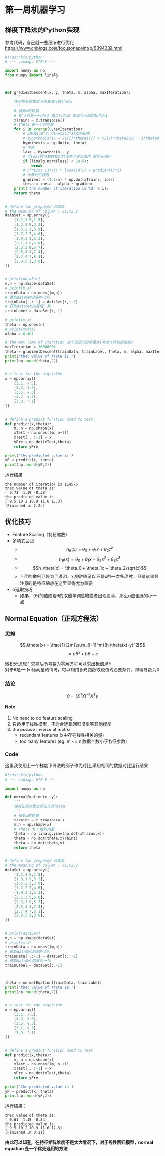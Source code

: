<script type="text/javascript" src="http://cdn.mathjax.org/mathjax/latest/MathJax.js?config=default"></script>

# 第一周机器学习

## 梯度下降法的Python实现
参考代码，自己就一些细节进行优化
https://www.cnblogs.com/focusonepoint/p/6394339.html
```Python
#!/usr/bin/python
# -*- coding: UTF-8 -*-

import numpy as np
from numpy import linalg



def gradientDescent(x, y, theta, m, alpha, maxIteration):
	'''
	使用批处理梯度下降算法计算theta
	'''
	# 得到x的转置
	# 即 x的第一行为x1 第二行为x2 第三行全部初始化为1
	xTrains = x.transpose()
	# theta 是一个列向量
	for i in xrange(0,maxIteration):
		# x矩阵(10*3)与theta(3*1)矩阵相乘
		# hypothesis(i) = x1(i)*theta1(i) + x2(i)*theta2(2) + 1*theta0(i)
		hypothesis = np.dot(x, theta)
		# 作差
		loss = hypothesis - y
		# 当loss的范数在我们的误差允许范围内 就停止循环
		if (linalg.norm(loss) < 1e-5):
			break
		# xTrains (3*10) * loss(10*1) = gradient(3*1)
		# 计算代价函数
		gradient = (1.0/m) * np.dot(xTrains, loss)
		theta = theta - alpha * gradient
	print('the number of iteration is %d' % i);
	return theta


# define the prepared 训练集
# the meaning of column : x1,x2,y
dataSet = np.array([
	[1.1,1.5,2.5],
	[1.3,1.9,3.2],
	[1.5,2.3,3.9],
	[1.7,2.7,4.6],
	[1.9,3.1,5.3],
	[2.1,3.5,6.0],
	[2.3,3.9,6.7],
	[2.5,4.3,7.4],
	[2.7,4.7,8.1],
	[2.9,5.1,8.8],
])


# print(dataSet)
m,n = np.shape(dataSet)
# print(m,n)
trainData = np.ones((m,n))
# 截取dataSet的前N-1列
trainData[:,:-1] = dataSet[:,:-1]
# 获取dataSet的最后一列
trainLabel = dataSet[:,-1]

# print(m,n)
theta = np.ones(n)
# print(theta)
alpha = 0.001

# the max time of iteration 这个值定义的尽量大(考虑计算机的性能)
maxIteration = 10000000
theta = gradientDescent(trainData, trainLabel, theta, m, alpha, maxIteration)
print('thec value of theta is:')
print(np.round(theta,2))


# a test for the algorithm
x = np.array([
	[3.1, 5.5], 
	[3.3, 5.9], 
	[3.5, 6.3], 
	[3.7, 6.7], 
	[3.9, 7.1]
])


# define a predict function used to test
def predict(x,theta):
	m, n = np.shape(x)
	xTest = np.ones((m, n+1))
	xTest[:, :-1] = x
	yPre = np.dot(xTest,theta)
	return yPre

print('the predicted value is')
yP = predict(x, theta)
print(np.round(yP,2))


```
运行结果
```
the number of iteration is 114575
thec value of theta is:
[ 0.71  1.39 -0.38]
the predicted value is
[ 9.5 10.2 10.9 11.6 12.3]
[Finished in 2.2s]
```

## 优化技巧
- Feature Scaling（特征缩放）
- 多项式回归
	- $$h_\theta(x) = \theta_0 + \theta_1x + \theta_2x^2$$
	- $$h_\theta(x) = \theta_0 + \theta_1x + \theta_2x^2 + \theta_3x^3$$
	- $$h_\theta(x) = \theta_0 + \theta_1x + \theta_2\sqrt{x}$$
	- 上面的举例只是为了说明，x<sub>i</sub>的取值可以不是x的一次多项式，但是这里要注意的是特征缩放在这里显得尤为重要
- α选取技巧
	- 如果J（θ)的值随着θ的取值单调递增或者出现震荡，那么α应该选的小一点


## Normal Equation（正规方程法）

### 思想
$$J\theta(x) = \frac{1}{2m}\sum_{i=1}^m{(h_\theta(x)-y)^2}$$
$$= a\theta^2 + b\theta + c$$

微积分思想：求导后令导数为零解方程可以求出极值点θ  
对于θ是一个n维向量的情况，可以利用多元函数取极值的必要条件，即偏导数为0

### 结论
$$\theta = (X^TX)^{-1}X^Ty$$

#### Note
1. No need to do feature scaling
2. 只适用于线性模型，不适合逻辑回归模型等其他模型
3. the pseudo inverse of matrix 
	- redundant features (x中存在线性相关的量)
	- too many features (eg. m <= n 数据个数小于特征参数)

### Code
这里我使用上一个梯度下降法的例子作为对比,采用相同的数据对比运行结果

```Python
#!/usr/bin/python
# -*- coding: UTF-8 -*-

import numpy as np

def normalEqation(x, y):
	'''
	使用正规方程法算法计算theta
	'''
	# 得到x的转置
	xTrains = x.transpose()
	m,n = np.shape(x)
	# theta 为 n维列向量
	theta = np.linalg.pinv(np.dot(xTrains,x)) 
	theta = np.dot(theta,xTrains)
	theta = np.dot(theta,y)
	return theta


# define the prepared 训练集
# the meaning of column : x1,x2,y
dataSet = np.array([
	[1.1,1.5,2.5],
	[1.3,1.9,3.2],
	[1.5,2.3,3.9],
	[1.7,2.7,4.6],
	[1.9,3.1,5.3],
	[2.1,3.5,6.0],
	[2.3,3.9,6.7],
	[2.5,4.3,7.4],
	[2.7,4.7,8.1],
	[2.9,5.1,8.8],
])


# print(dataSet)
m,n = np.shape(dataSet)
# print(m,n)
trainData = np.ones((m,n))
# 截取dataSet的前N-1列 
trainData[:,:-1] = dataSet[:,:-1]
# 获取dataSet的最后一列 
trainLabel = dataSet[:,-1]



theta = normalEqation(trainData, trainLabel)
print('thec value of theta is:')
print(np.round(theta,2))


# a test for the algorithm
x = np.array([
	[3.1, 5.5], 
	[3.3, 5.9], 
	[3.5, 6.3], 
	[3.7, 6.7], 
	[3.9, 7.1]
])


# define a predict function used to test
def predict(x,theta):
	m, n = np.shape(x)
	xTest = np.ones((m, n+1))
	xTest[:, :-1] = x
	yPre = np.dot(xTest,theta)
	return yPre

print('the predicted value is')
yP = predict(x, theta)
print(np.round(yP,2))
```
运行结果：
```
thec value of theta is:
[ 0.61  1.45 -0.34]
the predicted value is
[ 9.5 10.2 10.9 11.6 12.3]
[Finished in 0.2s]
```

**由此可以知道，在特征矩阵维度不是太大情况下，对于线性回归模型，normal equation 是一个优先选用的方法**